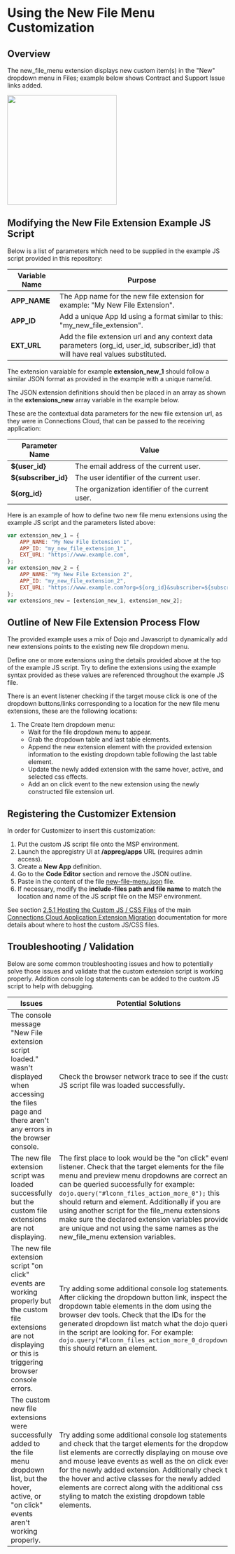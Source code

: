 # Using the New File Menu Customization

## Overview
The new_file_menu extension displays new custom item(s) in the "New" dropdown menu in Files; example below shows Contract and Support Issue links added.

<img src="../../doc/images/new-file-custom-actions.png" width="250x"/>

## Modifying the New File Extension Example JS Script
Below is a list of parameters which need to be supplied in the example JS script provided in this repository:

Variable Name | Purpose
------------- | -------
**APP_NAME** | The App name for the new file extension for example: "My New File Extension".
**APP_ID** | Add a unique App Id using a format similar to this: "my_new_file_extension".
**EXT_URL** | Add the file extension url and any context data parameters (org_id, user_id, subscriber_id) that will have real values substituted.

The extension varaiable for example **extension_new_1** should follow a similar JSON format as provided in the example with a unique name/id.

The JSON extension definitions should then be placed in an array as shown in the **extensions_new** array variable in the example below.

These are the contextual data parameters for the new file extension url, as they were in Connections Cloud, that can be passed to the receiving application:

Parameter Name | Value
-------------- | ------
**${user_id}** | The email address of the current user.
**${subscriber_id}** | The user identifier of the current user. 
**${org_id}** | The organization identifier of the current user.

Here is an example of how to define two new file menu extensions using the example JS script and the parameters listed above:
```js
var extension_new_1 = {
    APP_NAME: "My New File Extension 1",
    APP_ID: "my_new_file_extension_1",
    EXT_URL: "https://www.example.com",
};
var extension_new_2 = {
    APP_NAME: "My New File Extension 2",
    APP_ID: "my_new_file_extension_2",
    EXT_URL: "https://www.example.com?org=${org_id}&subscriber=${subscriber_id}&email=${user_id}",
};
var extensions_new = [extension_new_1, extension_new_2];
```

## Outline of New File Extension Process Flow
The provided example uses a mix of Dojo and Javascript to dynamically add new extensions points to the existing new file dropdown menu.

Define one or more extensions using the details provided above at the top of the example JS script. Try to define the extensions using the example syntax provided as these values are referenced throughout the example JS file.

There is an event listener checking if the target mouse click is one of the dropdown buttons/links corresponding to a location for the new file menu extensions, these are the following locations:

1. The Create Item dropdown menu:
    - Wait for the file dropdown menu to appear.
    - Grab the dropdown table and last table elements.
    - Append the new extension element with the provided extension information to the existing dropdown table following the last table element.
    - Update the newly added extension with the same hover, active, and selected css effects.
    - Add an on click event to the new extension using the newly constructed file extension url.

## Registering the Customizer Extension
In order for Customizer to insert this customization:

1. Put the custom JS script file onto the MSP environment.
2. Launch the appregistry UI at **/appreg/apps** URL (requires admin access).
3. Create a **New App** definition.
4. Go to the **Code Editor** section and remove the JSON outline.
5. Paste in the content of the file [new-file-menu.json](./new-file-menu.json) file.
6. If necessary, modify the **include-files path and file name** to match the location and name of the JS script file on the MSP environment.
   
See section [2.5.1 Hosting the Custom JS / CSS Files](../../doc/README.md/#251-hosting-the-custom-js--css-files) of the main [Connections Cloud Application Extension Migration](../../doc/README.md) documentation for more details about where to host the custom JS/CSS files.

## Troubleshooting / Validation
Below are some common troubleshooting issues and how to potentially solve those issues and validate that the custom extension script is working properly. Addition console log statements can be added to the custom JS script to help with debugging.

Issues | Potential Solutions
------------- | -------
The console message "New File extension script loaded." wasn't displayed when accessing the files page and there aren't any errors in the browser console. | Check the browser network trace to see if the custom JS script file was loaded successfully.
The new file extension script was loaded successfully but the custom file extensions are not displaying. | The first place to look would be the "on click" event listener. Check that the target elements for the file menu and preview menu dropdowns are correct and can be queried successfully for example: ```dojo.query("#lconn_files_action_more_0");``` this should return and element. Additionally if you are using another script for the file_menu extensions make sure the declared extension variables provided are unique and not using the same names as the new_file_menu extension variables.
The new file extension script "on click" events are working properly but the custom file extensions are not displaying or this is triggering browser console errors. | Try adding some additional console log statements. After clicking the dropdown button link, inspect the dropdown table elements in the dom using the browser dev tools. Check that the IDs for the generated dropdown list match what the dojo queries in the script are looking for. For example: ```dojo.query("#lconn_files_action_more_0_dropdown");``` this should return an element.
The custom new file extensions were successfully added to the file menu dropdown list, but the hover, active, or "on click" events aren't working properly. | Try adding some additional console log statements and check that the target elements for the dropdown list elements are correctly displaying on mouse over and mouse leave events as well as the on click event for the newly added extension. Additionally check that the hover and active classes for the newly added elements are correct along with the additional css styling to match the existing dropdown table elements.